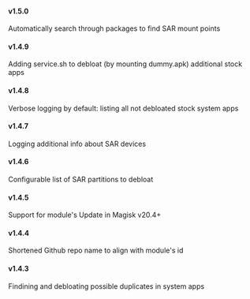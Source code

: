 #### v1.5.0 

Automatically search through packages to find SAR mount points

#### v1.4.9 

Adding service.sh to debloat (by mounting dummy.apk) additional stock apps

#### v1.4.8 

Verbose logging by default: listing all not debloated stock system apps 

#### v1.4.7 

Logging additional info about SAR devices 

#### v1.4.6 

Configurable list of SAR partitions to debloat

#### v1.4.5 

Support for module's Update in Magisk v20.4+

#### v1.4.4

Shortened Github repo name to align with module's id

#### v1.4.3

Findining and debloating possible duplicates in system apps
